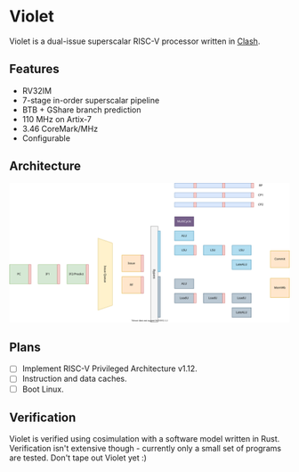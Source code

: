 # Violet

Violet is a dual-issue superscalar RISC-V processor written in [Clash](https://github.com/clash-lang/clash-compiler).

## Features

- RV32IM
- 7-stage in-order superscalar pipeline
- BTB + GShare branch prediction
- 110 MHz on Artix-7
- 3.46 CoreMark/MHz
- Configurable

## Architecture

![Architecture](res/Violet.svg)

## Plans

- [ ] Implement RISC-V Privileged Architecture v1.12.
- [ ] Instruction and data caches.
- [ ] Boot Linux.

## Verification

Violet is verified using cosimulation with a software model written in Rust. Verification isn't extensive though - currently
only a small set of programs are tested. Don't tape out Violet yet :)
